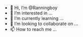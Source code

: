 - 👋 Hi, I’m @Ranningboy
- 👀 I’m interested in ...
- 🌱 I’m currently learning ...
- 💞️ I’m looking to collaborate on ...
- 📫 How to reach me ...

<!---
Ranningboy/Ranningboy is a ✨ special ✨ repository because its `README.md` (this file) appears on your GitHub profile.
You can click the Preview link to take a look at your changes.
--->
